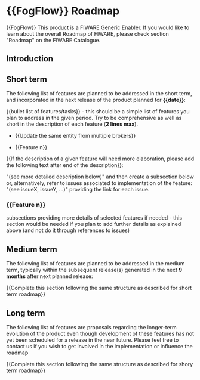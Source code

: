 # {{FogFlow}} Roadmap

{{FogFlow}} This product is a FIWARE Generic Enabler. If
you would like to learn about the overall Roadmap of FIWARE, please check
section "Roadmap" on the FIWARE Catalogue.

## Introduction

## Short term

The following list of features are planned to be addressed in the short term,
and incorporated in the next release of the product planned for **{{date}}**:

{{bullet list of features/tasks}} - this should be a simple list of features you
plan to address in the given period. Try to be comprehensive as well as short in
the description of each feature (**2 lines max**).

-   {{Update the same entity from multiple brokers}}

-   {{Feature n}}

{{If the description of a given feature will need more elaboration, please add
the following text after end of the description}}:

"(see more detailed description below)" and then create a subsection below or,
alternatively, refer to issues associated to implementation of the feature:
"(see issueX, issueY, ...)" providing the link for each issue.

### {{Feature n}}

subsections providing more details of selected features if needed - this section
would be needed if you plan to add further details as explained above (and not
do it through references to issues)

## Medium term

The following list of features are planned to be addressed in the medium term,
typically within the subsequent release(s) generated in the next **9 months**
after next planned release:

{{Complete this section following the same structure as described for short term roadmap}}

## Long term

The following list of features are proposals regarding the longer-term evolution
of the product even though development of these features has not yet been
scheduled for a release in the near future. Please feel free to contact us if
you wish to get involved in the implementation or influence the roadmap

{{Complete this section following the same structure as described for shory term roadmap}}
